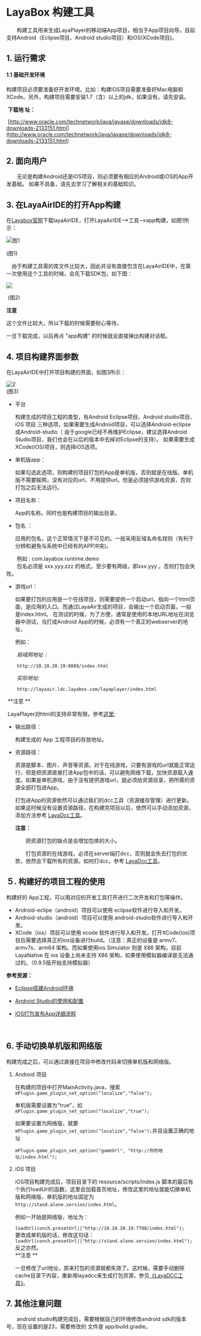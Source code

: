 # LayaBox 构建工具
　　构建工具用来生成LayaPlayer的移动端App项目，相当于App项目向导。目前支持Android（Eclipse项目、Android studio项目）和iOS(XCode项目)。

## 1. 运行需求
#### 1.1 基础开发环境

​	构建项目必须要准备好开发环境。比如：构建iOS项目需要准备好Mac电脑和XCode。另外，构建项目需要安装1.7（含）以上的jdk，如果没有，请先安装。

​	**下载地 址：**

​	[http://www.oracle.com/technetwork/java/javase/downloads/jdk8-downloads-2133151.html](http://www.oracle.com/technetwork/java/javase/downloads/jdk8-downloads-2133151.html)

## 2. 面向用户
　　无论是构建Android还是iOS项目，则必须要有相应的Android或iOS的App开发基础。  如果不具备，请先去学习了解相关的基础知识。



## 3. 在LayaAirIDE的打开App构建

在[Layabox官网](Layabox.com)下载layaAirIDE，打开LayaAirIDE-->工具-->app构建，如图1所示：


![图1](1.jpg)  <br /> 

(图1)


　由于构建工具需的库文件比较大，因此并没有直接包含在LayaAirIDE中，在第一次使用这个工具的时候，会先下载SDK包，如下图：

![](0.gif)  

​  (图2)

**注意**

这个文件比较大，所以下载的时候需要耐心等待。

一旦下载完成，以后再点 "app构建" 的时候就会直接弹出构建对话框。

## 4. 项目构建界面参数

在LayaAirIDE中打开项目构建的界面，如图3所示：

![2](2.jpg) <br /> 
(图3)

* 平台

   构建生成的项目工程的类型，有Android Eclipse项目、Android studio项目、iOS 项目 三种选项，如果需要生成Android项目，可以选择Android-eclipse或Android-studio（ 由于google已经不再维护Eclipse，建议选择Android Studio项目，我们也会在以后的版本中去掉对Eclipse的支持）。 如果需要生成XCode(iOS)项目，则选择iOS选项。 


* 单机版app：

   如果勾选此选项，则构建的项目打包的App是单机版，否则就是在线版。单机版不需要联网，没有对应的url，不用提供url。但是必须提供游戏资源，否则打包之后无法运行。

* 项目名称：

   App的名称。同时也是构建项目的输出目录。

* 包名 ：

   应用的包名，这个正常情况下是不可见的。一般采用反域名命名规则（有利于分辨和避免与系统中已经有的APP冲突)。   

　　例如 : com.layabox.runtime.demo   
　　包名必须是 xxx.yyy.zzz 的格式，至少要有两级，即xxx.yyy 。否则打包会失败。

* 游戏url：

   如果要打包的应用是一个在线项目，则需要提供一个启动url，指向一个html页面，是应用的入口。而通过LayaAir生成的项目，会输出一个启动页面，一般是index.html。 在测试的时候，为了方便，通常是使用的本地URL地址在浏览器中测试，当打成Android App的时候，必须有一个真正的webserver的地址，

   例如：  

　　*局域网地址：*  

``` 
    http://10.10.20.19:8888/index.html
```
　　*实际地址:*  
``` 
    http://layaair.ldc.layabox.com/layaplayer/index.html
```

​	**注意 **

​	LayaPlayer对html的支持非常有限，参考[这里](https://github.com/layabox/layaair-doc/tree/master/Chinese/LayaNative/native_index);

* 输出路径：

   构建生成的 App 工程项目的存放地址。

* 资源路径：

   资源是脚本、图片、声音等资源。对于在线游戏，只要有游戏的url就能正常运行，但是把资源直接打进App包中的话，可以避免网络下载，加快资源载入速度。如果是单机游戏，由于没有提供游戏url，就必须给资源目录，把所需的资源全部打包进App。

   打包进App的资源依然可以通过我们的dcc工具（资源缓存管理）进行更新。
   如果这时候没有设置资源路径，在构建完项目以后，依然可以手动添加资源，添加方法参考 [LayaDcc工具](https://github.com/layabox/layaair-doc/tree/master/Chinese/LayaNative/LayaDcc_Tool)。  

   **注意：**  

   　　把资源打包的缺点是会增加包体的大小。  

   　　打包资源的在线游戏，必须在server端打dcc，否则就会失去打包的优势，依然会下载所有的资源。如何打dcc，参考 [LayaDcc工具](https://github.com/layabox/layaair-doc/tree/master/Chinese/LayaNative/LayaDcc_Tool)。



## ５. 构建好的项目工程的使用

构建好的 App工程，可以用对应的开发工具打开进行二次开发和打包等操作。

- Android-eclipe（android）项目可以使用 eclipse软件进行导入和开发。
- Android-studio（android）项目可以使用 android-studio软件进行导入和开发。
- XCode（ios）项目可以使用 xcode 软件进行导入和开发。打开XCode(ios)项目后需要选择真正的ios设备进行build。（注意：真正的设备是 armv7、armv7s、arm64 架构。而如果使用ios Simulator 则是 X86 架构，目前 LayaNative 在 ios 设备上尚未支持 X86 架构，如果使用模拟器编译是无法通过的。（0.9.5版开始支持模拟器）



**参考资源：**

- [Eclipse搭建Android环境](https://github.com/layabox/layaair-doc/tree/master/Chinese/LayaNative/setUpAndroidEnvironment_Eclipse)

- [Android Studio的使用和配置](https://github.com/layabox/layaair-doc/tree/master/Chinese/LayaNative/AndroidStudio_ConfigurationAndApplication)

- [IOS打包发布App详细流程](https://github.com/layabox/layaair-doc/tree/master/Chinese/LayaNative/packagingReleases_IOS)

  ​

## 6. 手动切换单机版和网络版

构建完成之后，可以通过直接在项目中修改代码来切换单机版和网络版。

1. Android 项目

     在构建的项目中打开MainActivity.java，搜索 `mPlugin.game_plugin_set_option("localize","false");`

     单机版需要设置为"true"，如`mPlugin.game_plugin_set_option("localize","true");`

     如果要设置为网络版，就要`mPlugin.game_plugin_set_option("localize","false");`并且设置正确的地址

     `mPlugin.game_plugin_set_option("gameUrl", "http://你的地址/index.html");`


2. iOS 项目

   iOS项目构建完成后，项目目录下的 resource/scripts/index.js 脚本的最后有个执行loadUrl的函数，这里会加载首页地址，修改这里的地址就能切换单机版和网络版，单机版的地址固定为 `http://stand.alone.version/index.html`。

   例如一开始是网络版，地址为：  

    `loadUrl(conch.presetUrl||"http://10.10.20.19:7788/index.html");`   
   要改成单机版的话，修改这句话：  
    `loadUrl(conch.presetUrl||"http://stand.alone.version/index.html");`  
   反之亦然。  
   **注意 **  

   一旦修改了url地址，原来打包的资源就都失效了。这时候，需要手动删除 cache目录下内容，重新用layadcc来生成打包资源，参见[《LayaDCC工具》](https://github.com/layabox/layaair-doc/tree/master/Chinese/LayaNative/LayaDcc_Tool)。

## 7. 其他注意问题
　　android studio构建完成后，需要根据自己的环境修改android sdk的版本号，现在设置的是23，需要修改的
文件是 app/build.gradle。
